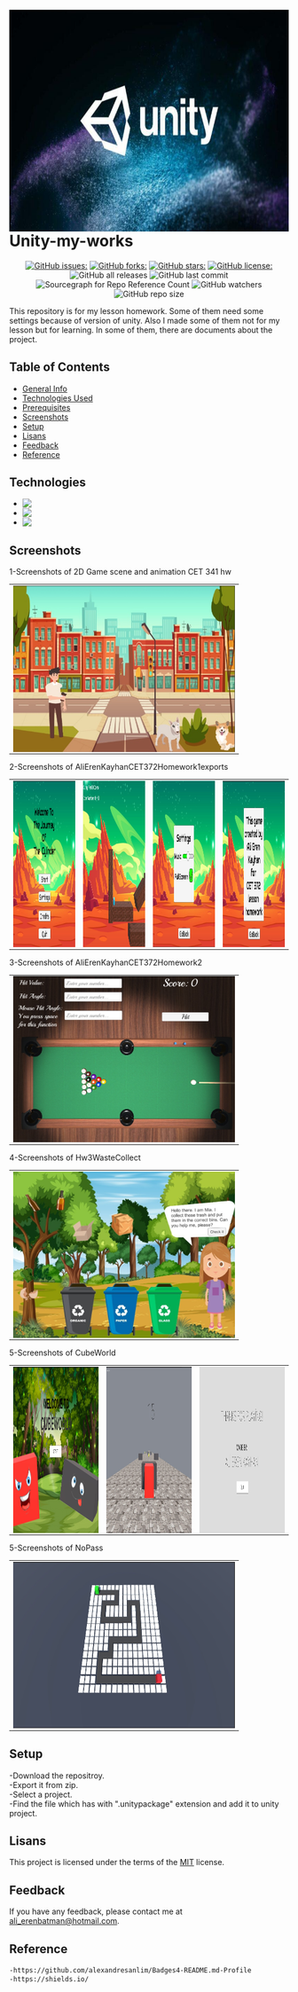 <img align="left" src="https://github.com/Alierenkayhan/Alierenkayhan.github.io/blob/master/img/unity.jpg" alt="Alierenkayhan" width ="1100" height = "400" /></p>
    
# Unity-my-works

<div align="center">
    
[![GitHub issues:](https://img.shields.io/github/issues/Alierenkayhan/Unity-my-works)](https://img.shields.io/github/issues/Alierenkayhan/Unity-my-works)
[![GitHub forks:](https://img.shields.io/github/forks/Alierenkayhan/Unity-my-works)](https://img.shields.io/github/forks/Alierenkayhan/Unity-my-works)
[![GitHub stars:](https://img.shields.io/github/stars/Alierenkayhan/Unity-my-works)](https://img.shields.io/github/stars/Alierenkayhan/Unity-my-works)
[![GitHub license:](https://img.shields.io/github/license/Alierenkayhan/Unity-my-works)](https://img.shields.io/github/license/Alierenkayhan/Unity-my-works)
![GitHub all releases](https://img.shields.io/github/downloads/Alierenkayhan/Unity-my-works/total)
![GitHub last commit](https://img.shields.io/github/last-commit/Alierenkayhan/Unity-my-works)
![Sourcegraph for Repo Reference Count](https://img.shields.io/sourcegraph/rrc/Unity-my-works)
![GitHub watchers](https://img.shields.io/github/watchers/Alierenkayhan/Unity-my-works?style=social)
![GitHub repo size](https://img.shields.io/github/repo-size/Alierenkayhan/Unity-my-works)
    
</div>



This repository is for my lesson homework. Some of them need some settings because of version of unity. Also I made some of them not for my lesson but for learning. In some of them, there are documents about the project.
 
 


## Table of Contents

* [General Info](#Unity-my-works)
* [Technologies Used](#Technologies)
* [Prerequisites](#Prerequisites)
* [Screenshots](#Screenshots)
* [Setup](#Setup)
* [Lisans](#Lisans)
* [Feedback](#Feedback)
* [Reference](#Reference)
 
## Technologies
- <img align="left" src="https://img.shields.io/badge/C%23-239120?style=for-the-badge&logo=c-sharp&logoColor=white" /> 
- <img align="left" src="https://img.shields.io/badge/Visual_Studio-5C2D91?style=for-the-badge&logo=visual%20studio&logoColor=white" />
- <img align="left" src="https://img.shields.io/badge/Unity-100000?style=for-the-badge&logo=unity&logoColor=white" />

## Screenshots
  1-Screenshots of 2D Game scene and animation CET 341 hw
  <table> 
    <tr>
        <td>  <img align="left" src="screenshots/2D Game scene and animation CET 341 hwss/2D Game scene and animation CET 341 hwss1.jpg" alt="2D Game scene and animation CET 341 hw" width ="400" height = "300" /></p></td>
    </tr>
   </table>

 2-Screenshots of AliErenKayhanCET372Homework1exports
  <table> 
    <tr>
        <td>  <img align="left" src="screenshots/AliErenKayhanCET372Homework1exportsss/AliErenKayhanCET372Homework1exportsss1.jpg" alt="AliErenKayhanCET372Homework1exports" width ="400" height = "300" /></p></td>
         <td>  <img align="left" src="screenshots/AliErenKayhanCET372Homework1exportsss/AliErenKayhanCET372Homework1exportsss2.jpg" alt="AliErenKayhanCET372Homework1exports" width ="400" height = "300" /></p></td>
          <td>  <img align="left" src="screenshots/AliErenKayhanCET372Homework1exportsss/AliErenKayhanCET372Homework1exportsss3.jpg" alt="AliErenKayhanCET372Homework1exports" width ="400" height = "300" /></p></td>
              <td>  <img align="left" src="screenshots/AliErenKayhanCET372Homework1exportsss/AliErenKayhanCET372Homework1exportsss4.jpg" alt="AliErenKayhanCET372Homework1exports" width ="400" height = "300" /></p></td>
    </tr>
   </table>


 3-Screenshots of AliErenKayhanCET372Homework2
  <table> 
    <tr>
        <td>  <img align="left" src="screenshots/AliErenKayhanCET372Homework2ss/AliErenKayhanCET372Homework2ss1.jpg" alt="AliErenKayhanCET372Homework2" width ="400" height = "300" /></p></td>
    </tr>
   </table>


 4-Screenshots of Hw3WasteCollect
  <table> 
    <tr>
        <td>  <img align="left" src="screenshots/Hw3WasteCollectss/Hw3WasteCollectss1.jpg" alt="Hw3WasteCollect" width ="400" height = "300" /></p></td>
    </tr>
   </table>
   
   
  5-Screenshots of CubeWorld
  <table> 
    <tr>
        <td>  <img align="left" src="screenshots/CubeWorldss/CubeWorldss1.jpg" alt="CubeWorld" width ="400" height = "300" /></p></td>
        <td>  <img align="left" src="screenshots/CubeWorldss/CubeWorldss2.jpg" alt="CubeWorld" width ="400" height = "300" /></p></td>
        <td>  <img align="left" src="screenshots/CubeWorldss/CubeWorldss3.jpg" alt="CubeWorld" width ="400" height = "300" /></p></td>
    </tr>
   </table>

 5-Screenshots of NoPass
  <table> 
    <tr>
        <td>  <img align="left" src="screenshots/NoPassss/NoPassss1.jpg" alt="NoPass" width ="400" height = "300" /></p></td>
    </tr>
   </table>
   
## Setup  
  -Download the repositroy.<br/>
  -Export it from zip.<br/>
  -Select a project.<br/>
  -Find the file which has with ".unitypackage" extension and add it to unity project.<br/>
 
## Lisans

This project is licensed under the terms of the [MIT](https://choosealicense.com/licenses/mit/) license.

  
## Feedback

If you have any feedback, please contact me at ali_erenbatman@hotmail.com.
  
## Reference
    -https://github.com/alexandresanlim/Badges4-README.md-Profile
    -https://shields.io/
